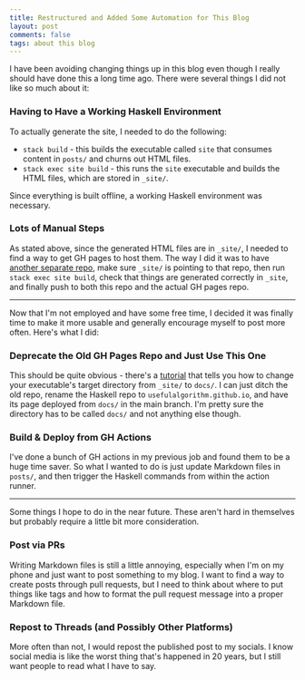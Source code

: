 ```yaml
---
title: Restructured and Added Some Automation for This Blog
layout: post
comments: false
tags: about this blog
---
```


I have been avoiding changing things up in this blog even though I really should have done this a long time ago. There were several things I did not like so much about it:

### Having to Have a Working Haskell Environment

To actually generate the site, I needed to do the following:

- `stack build` - this builds the executable called `site` that consumes content in `posts/` and churns out HTML files.
- `stack exec site build` - this runs the `site` executable and builds the HTML files, which are stored in `_site/`.

Since everything is built offline, a working Haskell environment was necessary.

### Lots of Manual Steps

As stated above, since the generated HTML files are in `_site/`, I needed to find a way to get GH pages to host them. The way I did it was to have [another separate repo](https://github.com/usefulalgorithm/old-website), make sure `_site/` is pointing to that repo, then run `stack exec site build`, check that things are generated correctly in `_site`, and finally push to both this repo and the actual GH pages repo.

---

Now that I'm not employed and have some free time, I decided it was finally time to make it more usable and generally encourage myself to post more often. Here's what I did:

### Deprecate the Old GH Pages Repo and Just Use This One

This should be quite obvious - there's a [tutorial](https://jaspervdj.be/hakyll/tutorials/github-pages-tutorial.html) that tells you how to change your executable's target directory from `_site/` to `docs/`. I can just ditch the old repo, rename the Haskell repo to `usefulalgorithm.github.io`, and have its page deployed from `docs/` in the main branch. I'm pretty sure the directory has to be called `docs/` and not anything else though.

### Build & Deploy from GH Actions

I've done a bunch of GH actions in my previous job and found them to be a huge time saver. So what I wanted to do is just update Markdown files in `posts/`, and then trigger the Haskell commands from within the action runner.

---

Some things I hope to do in the near future. These aren't hard in themselves but probably require a little bit more consideration.

### Post via PRs

Writing Markdown files is still a little annoying, especially when I'm on my phone and just want to post something to my blog. I want to find a way to create posts through pull requests, but I need to think about where to put things like tags and how to format the pull request message into a proper Markdown file.

### Repost to Threads (and Possibly Other Platforms)

More often than not, I would repost the published post to my socials. I know social media is like the worst thing that's happened in 20 years, but I still want people to read what I have to say.
